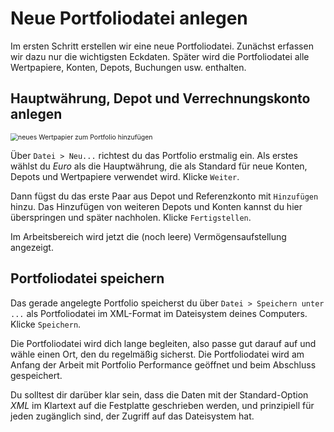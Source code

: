 # Neue Portfoliodatei anlegen

Im ersten Schritt erstellen wir eine neue Portfoliodatei. Zunächst erfassen wir dazu nur die wichtigsten Eckdaten. Später wird die Portfoliodatei alle Wertpapiere, Konten, Depots, Buchungen usw. enthalten.

## Hauptwährung, Depot und Verrechnungskonto anlegen

<img src="../images/assets/neu-portfolio.gif" alt="neues Wertpapier zum Portfolio hinzufügen" style="zoom:75%;" />


Über `Datei > Neu...` richtest du das Portfolio erstmalig ein. Als erstes wählst du _Euro_ als die Hauptwährung, die als Standard für neue Konten, Depots und Wertpapiere verwendet wird. Klicke `Weiter`. 

Dann fügst du das erste Paar aus Depot und Referenzkonto mit `Hinzufügen` hinzu. Das Hinzufügen von weiteren Depots und Konten kannst du hier überspringen und später nachholen. Klicke `Fertigstellen`. 

Im Arbeitsbereich wird jetzt die (noch leere) Vermögensaufstellung angezeigt.

## Portfoliodatei speichern

Das gerade angelegte Portfolio speicherst du über `Datei > Speichern unter ...` als Portfoliodatei im XML-Format im Dateisystem deines Computers. Klicke `Speichern`. 

Die Portfoliodatei wird dich lange begleiten, also passe gut darauf auf und wähle einen Ort, den du regelmäßig sicherst. Die Portfoliodatei wird am Anfang der Arbeit mit Portfolio Performance geöffnet und beim Abschluss gespeichert.

Du solltest dir darüber klar sein, dass die Daten mit der Standard-Option *XML* im Klartext auf die Festplatte geschrieben werden, und prinzipiell für jeden zugänglich sind, der Zugriff auf das Dateisystem hat.  
